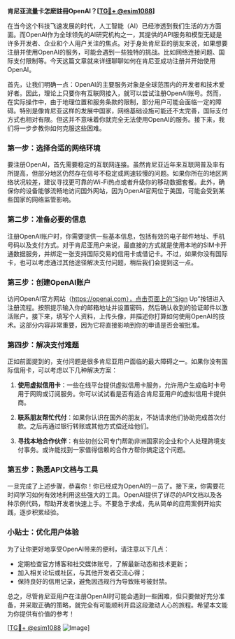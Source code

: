 **肯尼亚流量卡怎麽註冊OpenAI？[[TG💪+ @esim1088](https://t.me/s/esim1088)]**

在当今这个科技飞速发展的时代，人工智能（AI）已经渗透到我们生活的方方面面。而OpenAI作为全球领先的AI研究机构之一，其提供的API服务和模型无疑是许多开发者、企业和个人用户关注的焦点。对于身处肯尼亚的朋友来说，如果想要注册并使用OpenAI的服务，可能会遇到一些独特的挑战。比如网络连接问题、国际支付限制等。今天这篇文章就来详细聊聊如何在肯尼亚成功注册并开始使用OpenAI。

首先，让我们明确一点：OpenAI的主要服务对象是全球范围内的开发者和技术爱好者。因此，理论上只要你有互联网接入，就可以尝试注册OpenAI账号。然而，在实际操作中，由于地理位置和服务条款的限制，部分用户可能会面临一定的障碍。特别是像肯尼亚这样的发展中国家，网络基础设施可能还不太完善，国际支付方式也相对有限。但这并不意味着你就完全无法使用OpenAI的服务。接下来，我们将一步步教你如何克服这些困难。

### 第一步：选择合适的网络环境

要注册OpenAI，首先需要稳定的互联网连接。虽然肯尼亚近年来互联网普及率有所提高，但部分地区仍然存在信号不稳定或网速较慢的问题。如果你所在的地区网络状况较差，建议寻找更可靠的Wi-Fi热点或者升级你的移动数据套餐。此外，确保你的设备能够流畅地访问国外网站，因为OpenAI官网位于美国，可能会受到某些国家的网络监管影响。

### 第二步：准备必要的信息

注册OpenAI账户时，你需要提供一些基本信息，包括有效的电子邮件地址、手机号码以及支付方式。对于肯尼亚用户来说，最直接的方式就是使用本地的SIM卡开通数据服务，并绑定一张支持国际交易的信用卡或借记卡。不过，如果你没有国际卡，也可以考虑通过其他途径解决支付问题，稍后我们会提到这一点。

### 第三步：创建OpenAI账户

访问OpenAI官方网站（https://openai.com），点击页面上的“Sign Up”按钮进入注册流程。按照提示输入你的邮箱地址并设置密码，然后确认收到的验证邮件以激活账户。接下来，填写个人资料，上传头像，并描述你打算如何使用OpenAI的技术。这部分内容非常重要，因为它将直接影响到你的申请是否会被批准。

### 第四步：解决支付难题

正如前面提到的，支付问题是很多肯尼亚用户面临的最大障碍之一。如果你没有国际信用卡，可以考虑以下几种解决方案：

1. **使用虚拟信用卡**：一些在线平台提供虚拟信用卡服务，允许用户生成临时卡号用于网购或订阅服务。你可以试试看是否有适合肯尼亚用户的虚拟信用卡提供商。
   
2. **联系朋友帮忙代付**：如果你认识在国外的朋友，不妨请求他们协助完成首次付款。之后再通过银行转账或其他方式偿还给他们。

3. **寻找本地合作伙伴**：有些初创公司专门帮助非洲国家的企业和个人处理跨境支付事务。或许能找到一家值得信赖的合作方帮你搞定这个问题。

### 第五步：熟悉API文档与工具

一旦完成了上述步骤，恭喜你！你已经成为OpenAI的一员了。接下来，你需要花时间学习如何有效地利用这些强大的工具。OpenAI提供了详尽的API文档以及各种示例代码，帮助开发者快速上手。不要急于求成，先从简单的应用案例开始实践，逐步积累经验。

### 小贴士：优化用户体验

为了让你更好地享受OpenAI带来的便利，请注意以下几点：
- 定期检查官方博客和社交媒体账号，了解最新动态和技术更新；
- 加入相关论坛或社区，与其他开发者交流心得；
- 保持良好的信用记录，避免因违规行为导致账号被封禁。

总之，尽管肯尼亚用户在注册OpenAI时可能会遇到一些困难，但只要做好充分准备，并采取正确的策略，就完全有可能顺利开启这段激动人心的旅程。希望本文能为你提供有价值的参考！

[[TG💪+ @esim1088](https://t.me/s/esim1088) ![Image](https://i.postimg.cc/4NQfJmqS/Snipaste-2025-05-13-00-14-12.png)]